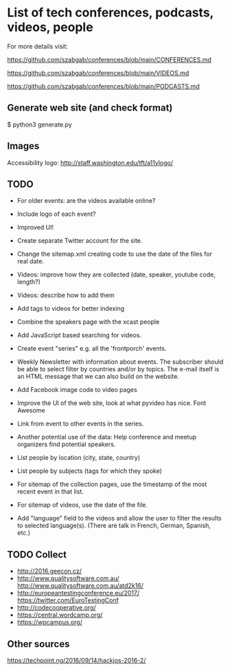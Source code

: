 List of tech conferences, podcasts, videos, people
==================================================

For more details visit:

https://github.com/szabgab/conferences/blob/main/CONFERENCES.md

https://github.com/szabgab/conferences/blob/main/VIDEOS.md

https://github.com/szabgab/conferences/blob/main/PODCASTS.md

Generate web site (and check format)
-----------------------------------

$ python3 generate.py

Images
---------
Accessibility logo: http://staff.washington.edu/tft/a11ylogo/

TODO
-----
* For older events: are the videos available online?

* Include logo of each event?
* Improved UI!

* Create separate Twitter account for the site.
* Change the sitemap.xml creating code to use the date of the files for real date.

* Videos: improve how they are collected (date, speaker, youtube code, length?)
* Videos: describe how to add them
* Add tags to videos for better indexing
* Combine the speakers page with the xcast people
* Add JavaScript based searching for videos.

* Create event "series" e.g. all the 'frontporch' events.
* Weekly Newsletter with information about events.
  The subscriber should be able to select filter by countries and/or by topics.
  The e-mail itself is an HTML message that we can also build on the website.

* Add Facebook image code to video pages
* Improve the UI of the web site, look at what pyvideo has nice.
  Font Awesome
* Link from event to other events in the series.

* Another potential use of the data: Help conference and meetup organizers find potential speakers.
* List people by location (city, state, country)
* List people by subjects (tags for which they spoke)

* For sitemap of the collection pages, use the timestamp of the most recent event in that list.
* For sitemap of videos, use the date of the file.

* Add "language" field to the videos and allow the user to filter the results to selected language(s). (There are talk in French, German, Spanish, etc.)


TODO Collect
-------------
* http://2016.geecon.cz/
* http://www.qualitysoftware.com.au/ http://www.qualitysoftware.com.au/atd2k16/
* http://europeantestingconference.eu/2017/ https://twitter.com/EuroTestingConf
* http://codecooperative.org/
* https://central.wordcamp.org/
* https://wpcampus.org/


Other sources
------
https://techpoint.ng/2016/09/14/hackjos-2016-2/

